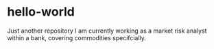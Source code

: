 # hello-world
Just another repository
I am currently working as a market risk analyst within a bank, covering commodities specifcially.
